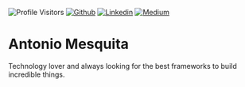 ![Profile Visitors](https://komarev.com/ghpvc/?username=antoniomesquita09&color=brightgreen&style=flat)
[![Github](https://img.shields.io/badge/-Github-000?style=flat-square&logo=Github&logoColor=white&link=https://github.com/antoniomesquita09)](https://github.com/antoniomesquita09)
[![Linkedin](https://img.shields.io/badge/-LinkedIn-blue?style=flat-square&logo=Linkedin&logoColor=white&link=https://www.linkedin.com/in/antonio-mesquita-b51aa6183/)](https://www.linkedin.com/in/antonio-mesquita-b51aa6183/)
[![Medium](https://aleen42.github.io/badges/src/medium.svg?style=flat-square&logo=Linkedin&logoColor=white&link=https://medium.com/@antoniomesquita09)](https://medium.com/@antoniomesquita09)

# Antonio Mesquita

Technology lover and always looking for the best frameworks to build incredible things.
